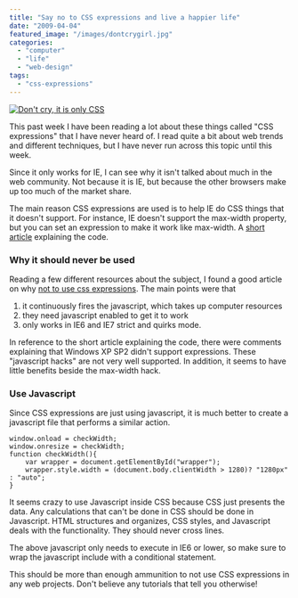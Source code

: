 ```yaml
---
title: "Say no to CSS expressions and live a happier life"
date: "2009-04-04"
featured_image: "/images/dontcrygirl.jpg"
categories: 
  - "computer"
  - "life"
  - "web-design"
tags: 
  - "css-expressions"
---
```


[![Don't cry, it is only CSS](/images/dontcrygirl.jpg "dontcrygirl")](http://blog.scottpetrovic.com/wp-content/uploads/2009/04/dontcrygirl.jpg)

This past week I have been reading a lot about these things called "CSS expressions" that I have never heard of. I read quite a bit about web trends and different techniques, but I have never run across this topic until this week.

Since it only works for IE, I can see why it isn't talked about much in the web community. Not because it is IE, but because the other browsers make up too much of the market share.

The main reason CSS expressions are used is to help IE do CSS things that it doesn't support. For instance, IE doesn't support the max-width property, but you can set an expression to make it work like max-width. A [short article](http://gadgetopia.com/post/2774) explaining the code.

### Why it should never be used

Reading a few different resources about the subject, I found a good article on why [not to use css expressions](http://www.robertnyman.com/2007/11/13/stop-using-poor-performance-css-expressions-use-javascript-instead/). The main points were that

1. it continuously fires the javascript, which takes up computer resources
2. they need javascript enabled to get it to work
3. only works in IE6 and IE7 strict and quirks mode.

In reference to the short article explaining the code, there were comments explaining that Windows XP SP2 didn't support expressions. These "javascript hacks" are not very well supported. In addition, it seems to have little benefits beside the max-width hack.

### Use Javascript

Since CSS expressions are just using javascript, it is much better to create a javascript file that performs a similar action.

    window.onload = checkWidth;
    window.onresize = checkWidth;
    function checkWidth(){
        var wrapper = document.getElementById("wrapper");
        wrapper.style.width = (document.body.clientWidth > 1280)? "1280px" : "auto";
    }

It seems crazy to use Javascript inside CSS because CSS just presents the data. Any calculations that can't be done in CSS should be done in Javascript. HTML structures and organizes, CSS styles, and Javascript deals with the functionality. They should never cross lines.

The above javascript only needs to execute in IE6 or lower, so make sure to wrap the javascript include with a conditional statement.

This should be more than enough ammunition to not use CSS expressions in any web projects. Don't believe any tutorials that tell you otherwise!

